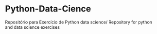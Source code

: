 # Python-Data-Cience
Repositório para Exercício de Python data science/ Repository for python and data science exercises
